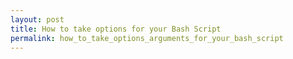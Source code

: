 ```yaml
---
layout: post
title: How to take options for your Bash Script
permalink: how_to_take_options_arguments_for_your_bash_script
---
```

    
